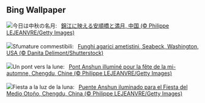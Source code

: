 ## Bing Wallpaper
![](https://www.bing.com/th?id=OHR.AnshunBridge_JA-JP7739273331_UHD.jpg&w=1000)今日は中秋の名月:&nbsp;&ensp;[錦江に映える安順橋と満月, 中国 (© Philippe LEJEANVRE/Getty Images)](https://www.bing.com/th?id=OHR.AnshunBridge_JA-JP7739273331_UHD.jpg)
<br><br/>
![](https://www.bing.com/th?id=OHR.AmethystLaccaria_IT-IT7329865927_UHD.jpg&w=1000)Sfumature commestibili:&nbsp;&ensp;[Funghi agarici ametistini, Seabeck, Washington, USA (© Danita Delimont/Shutterstock)](https://www.bing.com/th?id=OHR.AmethystLaccaria_IT-IT7329865927_UHD.jpg)
<br><br/>
![](https://www.bing.com/th?id=OHR.AnshunBridge_FR-FR1659622087_UHD.jpg&w=1000)Un pont vers la lune:&nbsp;&ensp;[Pont Anshun illuminé pour la fête de la mi-automne, Chengdu, Chine (© Philippe LEJEANVRE/Getty Images)](https://www.bing.com/th?id=OHR.AnshunBridge_FR-FR1659622087_UHD.jpg)
<br><br/>
![](https://www.bing.com/th?id=OHR.AnshunBridge_ES-ES0720553853_UHD.jpg&w=1000)Fiesta a la luz de la luna:&nbsp;&ensp;[Puente Anshun iluminado para el Fiesta del Medio Otoño, Chengdu, China (© Philippe LEJEANVRE/Getty Images)](https://www.bing.com/th?id=OHR.AnshunBridge_ES-ES0720553853_UHD.jpg)
<br><br/>
